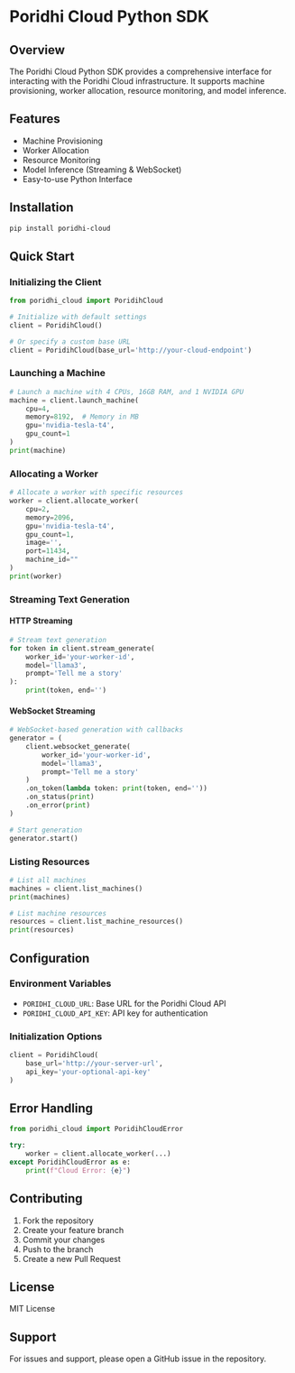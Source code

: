 # Poridhi Cloud Python SDK

## Overview

The Poridhi Cloud Python SDK provides a comprehensive interface for interacting with the Poridhi Cloud infrastructure. It supports machine provisioning, worker allocation, resource monitoring, and model inference.

## Features

- Machine Provisioning
- Worker Allocation
- Resource Monitoring
- Model Inference (Streaming & WebSocket)
- Easy-to-use Python Interface

## Installation

```bash
pip install poridhi-cloud
```

## Quick Start

### Initializing the Client

```python
from poridhi_cloud import PoridihCloud

# Initialize with default settings
client = PoridihCloud()

# Or specify a custom base URL
client = PoridihCloud(base_url='http://your-cloud-endpoint')
```

### Launching a Machine

```python
# Launch a machine with 4 CPUs, 16GB RAM, and 1 NVIDIA GPU
machine = client.launch_machine(
    cpu=4,
    memory=8192,  # Memory in MB
    gpu='nvidia-tesla-t4',
    gpu_count=1
)
print(machine)
```

### Allocating a Worker

```python
# Allocate a worker with specific resources
worker = client.allocate_worker(
    cpu=2,
    memory=2096,
    gpu='nvidia-tesla-t4',
    gpu_count=1,
    image='',
    port=11434,
    machine_id=""
)
print(worker)
```

### Streaming Text Generation

#### HTTP Streaming
```python
# Stream text generation
for token in client.stream_generate(
    worker_id='your-worker-id', 
    model='llama3', 
    prompt='Tell me a story'
):
    print(token, end='')
```

#### WebSocket Streaming
```python
# WebSocket-based generation with callbacks
generator = (
    client.websocket_generate(
        worker_id='your-worker-id', 
        model='llama3', 
        prompt='Tell me a story'
    )
    .on_token(lambda token: print(token, end=''))
    .on_status(print)
    .on_error(print)
)

# Start generation
generator.start()
```

### Listing Resources

```python
# List all machines
machines = client.list_machines()
print(machines)

# List machine resources
resources = client.list_machine_resources()
print(resources)
```

## Configuration

### Environment Variables

- `PORIDHI_CLOUD_URL`: Base URL for the Poridhi Cloud API
- `PORIDHI_CLOUD_API_KEY`: API key for authentication

### Initialization Options

```python
client = PoridihCloud(
    base_url='http://your-server-url',
    api_key='your-optional-api-key'
)
```

## Error Handling

```python
from poridhi_cloud import PoridihCloudError

try:
    worker = client.allocate_worker(...)
except PoridihCloudError as e:
    print(f"Cloud Error: {e}")
```

## Contributing

1. Fork the repository
2. Create your feature branch
3. Commit your changes
4. Push to the branch
5. Create a new Pull Request

## License

MIT License

## Support

For issues and support, please open a GitHub issue in the repository.